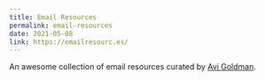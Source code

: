 ```yaml
---
title: Email Resources
permalink: email-resources
date: 2021-05-08
link: https://emailresourc.es/
---
```


An awesome collection of email resources curated by [Avi Goldman](https://twitter.com/theavigoldman).
